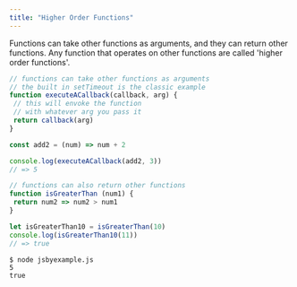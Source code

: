 ```yaml
---
title: "Higher Order Functions"
---
```


Functions can take other functions as arguments, and they can return other functions. Any function that operates on other functions are called 'higher order functions'.

 ```javascript
// functions can take other functions as arguments
// the built in setTimeout is the classic example
function executeACallback(callback, arg) {
  // this will envoke the function
  // with whatever arg you pass it
  return callback(arg)
}

const add2 = (num) => num + 2

console.log(executeACallback(add2, 3))
// => 5

// functions can also return other functions
function isGreaterThan (num1) {
  return num2 => num2 > num1
}

let isGreaterThan10 = isGreaterThan(10)
console.log(isGreaterThan10(11))
// => true
```

```
$ node jsbyexample.js
5
true
```
